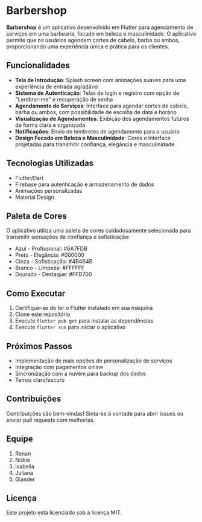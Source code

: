 # Barbershop

**Barbershop** é um aplicativo desenvolvido em Flutter para agendamento de serviços em uma barbearia, focado em beleza e masculinidade. O aplicativo permite que os usuários agendem cortes de cabelo, barba ou ambos, proporcionando uma experiência única e prática para os clientes.

## Funcionalidades

- **Tela de Introdução**: Splash screen com animações suaves para uma experiência de entrada agradável
- **Sistema de Autenticação**: Telas de login e registro com opção de "Lembrar-me" e recuperação de senha
- **Agendamento de Serviços**: Interface para agendar cortes de cabelo, barba ou ambos, com possibilidade de escolha de data e horário
- **Visualização de Agendamentos**: Exibição dos agendamentos futuros de forma clara e organizada
- **Notificações**: Envio de lembretes de agendamento para o usuário
- **Design Focado em Beleza e Masculinidade**: Cores e interface projetadas para transmitir confiança, elegância e masculinidade

## Tecnologias Utilizadas

- Flutter/Dart
- Firebase para autenticação e armazenamento de dados
- Animações personalizadas
- Material Design

## Paleta de Cores

O aplicativo utiliza uma paleta de cores cuidadosamente selecionada para transmitir sensações de confiança e sofisticação:

- Azul - Profissional: #6A7FDB
- Preto - Elegância: #000000
- Cinza - Sofisticação: #4B4B4B
- Branco - Limpeza: #FFFFFF
- Dourado - Destaque: #FFD700

## Como Executar

1. Certifique-se de ter o Flutter instalado em sua máquina
2. Clone este repositório
3. Execute `flutter pub get` para instalar as dependências
4. Execute `flutter run` para iniciar o aplicativo

## Próximos Passos

- Implementação de mais opções de personalização de serviços
- Integração com pagamentos online
- Sincronização com a nuvem para backup dos dados
- Temas claro/escuro

## Contribuições

Contribuições são bem-vindas! Sinta-se à vontade para abrir issues ou enviar pull requests com melhorias.

## Equipe

1. Renan
2. Núbia
3. Isabella
4. Juliana
5. Giander

## Licença

Este projeto está licenciado sob a licença MIT.
